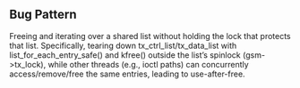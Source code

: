 ## Bug Pattern

Freeing and iterating over a shared list without holding the lock that protects that list. Specifically, tearing down tx_ctrl_list/tx_data_list with list_for_each_entry_safe() and kfree() outside the list’s spinlock (gsm->tx_lock), while other threads (e.g., ioctl paths) can concurrently access/remove/free the same entries, leading to use-after-free.
